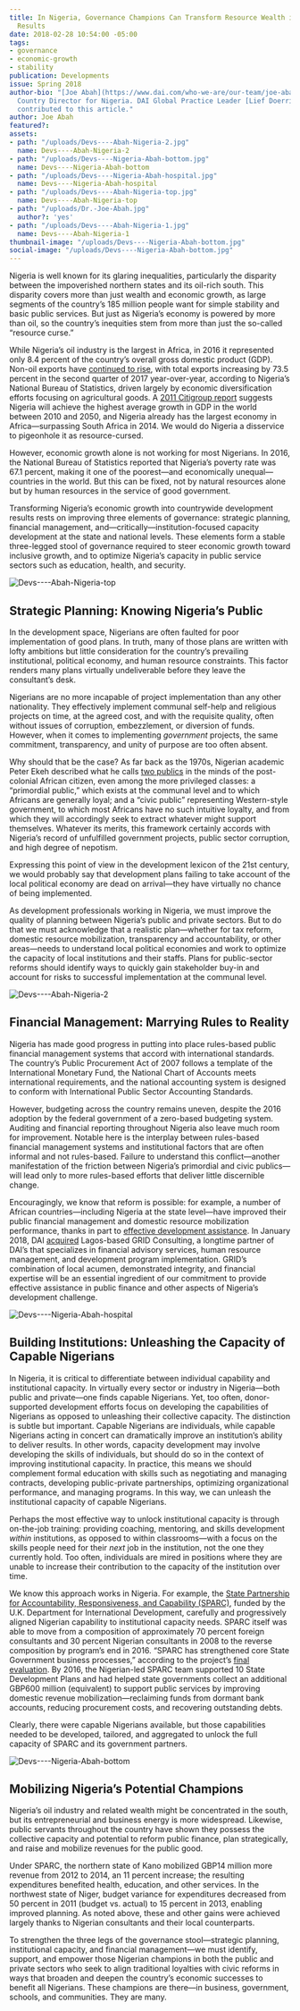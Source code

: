 ```yaml
---
title: In Nigeria, Governance Champions Can Transform Resource Wealth into Development
  Results
date: 2018-02-28 10:54:00 -05:00
tags:
- governance
- economic-growth
- stability
publication: Developments
issue: Spring 2018
author-bio: "[Joe Abah](https://www.dai.com/who-we-are/our-team/joe-abah) is DAI’s
  Country Director for Nigeria. DAI Global Practice Leader [Lief Doerring](https://www.dai.com/who-we-are/our-team/lief-doerring)
  contributed to this article."
author: Joe Abah
featured?: 
assets:
- path: "/uploads/Devs----Abah-Nigeria-2.jpg"
  name: Devs----Abah-Nigeria-2
- path: "/uploads/Devs----Nigeria-Abah-bottom.jpg"
  name: Devs----Nigeria-Abah-bottom
- path: "/uploads/Devs----Nigeria-Abah-hospital.jpg"
  name: Devs----Nigeria-Abah-hospital
- path: "/uploads/Devs----Abah-Nigeria-top.jpg"
  name: Devs----Abah-Nigeria-top
- path: "/uploads/Dr.-Joe-Abah.jpg"
  author?: 'yes'
- path: "/uploads/Devs----Abah-Nigeria-1.jpg"
  name: Devs----Abah-Nigeria-1
thumbnail-image: "/uploads/Devs----Nigeria-Abah-bottom.jpg"
social-image: "/uploads/Devs----Nigeria-Abah-bottom.jpg"
---
```


Nigeria is well known for its glaring inequalities, particularly the disparity between the impoverished northern states and its oil-rich south. This disparity covers more than just wealth and economic growth, as large segments of the country’s 185 million people want for simple stability and basic public services. But just as Nigeria’s economy is powered by more than oil, so the country’s inequities stem from more than just the so-called “resource curse.”




While Nigeria’s oil industry is the largest in Africa, in 2016 it represented only 8.4 percent of the country’s overall gross domestic product (GDP). Non-oil exports have [continued to rise](https://www.dailytrust.com.ng/nigeria-records-rise-in-non-oil-export.html), with total exports increasing by 73.5 percent in the second quarter of 2017 year-over-year, according to Nigeria’s National Bureau of Statistics, driven largely by economic diversification efforts focusing on agricultural goods. A [2011 Citigroup report](http://www.businessinsider.com/willem-buiter-3g-countries-2011-2?slop=1#nigeria-8) suggests Nigeria will achieve the highest average growth in GDP in the world between 2010 and 2050, and Nigeria already has the largest economy in Africa—surpassing South Africa in 2014. We would do Nigeria a disservice to pigeonhole it as resource-cursed.

However, economic growth alone is not working for most Nigerians. In 2016, the National Bureau of Statistics reported that Nigeria’s poverty rate was 67.1 percent, making it one of the poorest—and economically unequal—countries in the world. But this can be fixed, not by natural resources alone but by human resources in the service of good government.

Transforming Nigeria’s economic growth into countrywide development results rests on improving three elements of governance: strategic planning, financial management, and—critically—institution-focused capacity development at the state and national levels. These elements form a stable three-legged stool of governance required to steer economic growth toward inclusive growth, and to optimize Nigeria’s capacity in public service sectors such as education, health, and security.

![Devs----Abah-Nigeria-top](/uploads/Devs----Abah-Nigeria-top.jpg "Market in Ibadan, Oyo State. Photo: Mary Gillham Archive Project") 

## Strategic Planning: Knowing Nigeria’s Public

In the development space, Nigerians are often faulted for poor implementation of good plans. In truth, many of those plans are written with lofty ambitions but little consideration for the country’s prevailing institutional, political economy, and human resource constraints. This factor renders many plans virtually undeliverable before they leave the consultant’s desk.

Nigerians are no more incapable of project implementation than any other nationality. They effectively implement communal self-help and religious projects on time, at the agreed cost, and with the requisite quality, often without issues of corruption, embezzlement, or diversion of funds. However, when it comes to implementing *government* projects, the same commitment, transparency, and unity of purpose are too often absent.

Why should that be the case? As far back as the 1970s, Nigerian academic Peter Ekeh described what he calls [two publics](https://www.jstor.org/stable/178372?seq=1#page_scan_tab_contents) in the minds of the post-colonial African citizen, even among the more privileged classes: a “primordial public,” which exists at the communal level and to which Africans are generally loyal; and a “civic public” representing Western-style government, to which most Africans have no such intuitive loyalty, and from which they will accordingly seek to extract whatever might support themselves. Whatever its merits, this framework certainly accords with Nigeria’s record of unfulfilled government projects, public sector corruption, and high degree of nepotism. 

Expressing this point of view in the development lexicon of the 21st century, we would probably say that development plans failing to take account of the local political economy are dead on arrival—they have virtually no chance of being implemented. 

As development professionals working in Nigeria, we must improve the quality of planning between Nigeria’s public and private sectors. But to do that we must acknowledge that a realistic plan—whether for tax reform, domestic resource mobilization, transparency and accountability, or other areas—needs to understand local political economies and work to optimize the capacity of local institutions and their staffs. Plans for public-sector reforms should identify ways to quickly gain stakeholder buy-in and account for risks to successful implementation at the communal level.

![Devs----Abah-Nigeria-2](/uploads/Devs----Abah-Nigeria-2.jpg) 

## Financial Management: Marrying Rules to Reality 

Nigeria has made good progress in putting into place rules-based public financial management systems that accord with international standards. The country’s Public Procurement Act of 2007 follows a template of the International Monetary Fund, the National Chart of Accounts meets international requirements, and the national accounting system is designed to conform with International Public Sector Accounting Standards.

However, budgeting across the country remains uneven, despite the 2016 adoption by the federal government of a zero-based budgeting system. Auditing and financial reporting throughout Nigeria also leave much room for improvement. Notable here is the interplay between rules-based financial management systems and institutional factors that are often informal and not rules-based. Failure to understand this conflict—another manifestation of the friction between Nigeria’s primordial and civic publics—will lead only to more rules-based efforts that deliver little discernible change. 

Encouragingly, we know that reform is possible: for example, a number of African countries—including Nigeria at the state level—have improved their public financial management and domestic resource mobilization performance, thanks in part to [effective development assistance](https://www.dai.com/our-work/solutions/governance-solutions/public-financial-management). In January 2018, DAI [acquired](https://www.dai.com/news/dai-joins-forces-with-nigerias-grid-consulting) Lagos-based GRID Consulting, a longtime partner of DAI’s that specializes in financial advisory services, human resource management, and development program implementation. GRID’s combination of local acumen, demonstrated integrity, and financial expertise will be an essential ingredient of our commitment to provide effective assistance in public finance and other aspects of Nigeria’s development challenge.

![Devs----Nigeria-Abah-hospital](/uploads/Devs----Nigeria-Abah-hospital.jpg "Hospital in Katsina in northwest Nigeria. Photo: Eugene Kim") 

## Building Institutions: Unleashing the Capacity of Capable Nigerians 

In Nigeria, it is critical to differentiate between individual capability and institutional capacity. In virtually every sector or industry in Nigeria—both public and private—one finds capable Nigerians. Yet, too often, donor-supported development efforts focus on developing the capabilities of Nigerians as opposed to unleashing their collective capacity. The distinction is subtle but important. Capable Nigerians are individuals, while capable Nigerians acting in concert can dramatically improve an institution’s ability to deliver results. In other words, capacity development may involve developing the skills of individuals, but should do so in the context of improving institutional capacity. In practice, this means we should complement formal education with skills such as negotiating and managing contracts, developing public-private partnerships, optimizing organizational performance, and managing programs. In this way, we can unleash the institutional capacity of capable Nigerians.

Perhaps the most effective way to unlock institutional capacity is through on-the-job training: providing coaching, mentoring, and skills development *within* institutions, as opposed to within classrooms—with a focus on the skills people need for their *next* job in the institution, not the one they currently hold. Too often, individuals are mired in positions where they are unable to increase their contribution to the capacity of the institution over time.

We know this approach works in Nigeria. For example, the [State Partnership for Accountability, Responsiveness, and Capability (SPARC)](https://www.dai.com/our-work/projects/nigeria-state-partnership-accountability-responsiveness-and-capability-sparc), funded by the U.K. Department for International Development, carefully and progressively aligned Nigerian capability to institutional capacity needs. SPARC itself was able to move from a composition of approximately 70 percent foreign consultants and 30 percent Nigerian consultants in 2008 to the reverse composition by program’s end in 2016. “SPARC has strengthened core State Government business processes,” according to the project’s [final evaluation](http://www.opml.co.uk/sites/default/files/SLP-Final-Evaluation-Volume-1.pdf). By 2016, the Nigerian-led SPARC team supported 10 State Development Plans and had helped state governments collect an additional GBP600 million (equivalent) to support public services by improving domestic revenue mobilization—reclaiming funds from dormant bank accounts, reducing procurement costs, and recovering outstanding debts.

Clearly, there were capable Nigerians available, but those capabilities needed to be developed, tailored, and aggregated to unlock the full capacity of SPARC and its government partners.

![Devs----Nigeria-Abah-bottom](/uploads/Devs----Nigeria-Abah-bottom.jpg "Nigerian volunteers mobilized against the Ebola crisis. Photo: CDC Global") 

## Mobilizing Nigeria’s Potential Champions

Nigeria’s oil industry and related wealth might be concentrated in the south, but its entrepreneurial and business energy is more widespread. Likewise, public servants throughout the country have shown they possess the collective capacity and potential to reform public finance, plan strategically, and raise and mobilize revenues for the public good.

Under SPARC, the northern state of Kano mobilized GBP14 million more revenue from 2012 to 2014, an 11 percent increase; the resulting expenditures benefited health, education, and other services. In the northwest state of Niger, budget variance for expenditures decreased from 50 percent in 2011 (budget vs. actual) to 15 percent in 2013, enabling improved planning. As noted above, these and other gains were achieved largely thanks to Nigerian consultants and their local counterparts.

To strengthen the three legs of the governance stool—strategic planning, institutional capacity, and financial management—we must identify, support, and empower those Nigerian champions in both the public and private sectors who seek to align traditional loyalties with civic reforms in ways that broaden and deepen the country’s economic successes to benefit all Nigerians. These champions are there—in business, government, schools, and communities. They are many.
